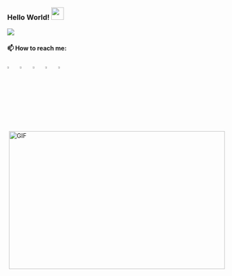   ### Hello World!  <img src="https://github.com/sciencepal/sciencepal/blob/master/assets/Hi.gif" width="29px">
  ![](https://komarev.com/ghpvc/?username=Sudarshan-A-Patil&label=Profile%20Visits&color=blue&style=for-the-badge)

  #### 📫 How to reach me:
  
[<img src="https://img.icons8.com/color/48/000000/twitter.png" width="3.5%"/>](https://twitter.com/Way2Sudarshan19)  &nbsp; [<img src="https://img.icons8.com/color/48/000000/linkedin.png" width="3.5%"/>](https://www.linkedin.com/in/sudarshan-patil-4a1b6a244/)  &nbsp; [<img src="https://img.icons8.com/fluent/48/000000/facebook-new.png" width="3.5%"/>](https://www.facebook.com/sudarshan.patil.7524/)  &nbsp; [<img src="https://img.icons8.com/fluent/48/000000/instagram-new.png" width="3.5%"/>](https://www.instagram.com/sudarshan_patil__17/)  &nbsp; <a href="mailto:sudarshanpatil616@gmail.com"> <img src="https://img.icons8.com/fluent/48/000000/gmail.png" width="3.5%"/>

  

<img align="right" alt="GIF" src="https://github.com/abhisheknaiidu/abhisheknaiidu/blob/master/code.gif?raw=true" width="500" height="320" />
